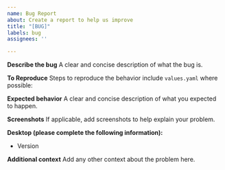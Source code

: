 ```yaml
---
name: Bug Report
about: Create a report to help us improve
title: "[BUG]"
labels: bug
assignees: ''

---
```


**Describe the bug**
A clear and concise description of what the bug is.

**To Reproduce**
Steps to reproduce the behavior include `values.yaml` where possible:

**Expected behavior**
A clear and concise description of what you expected to happen.

**Screenshots**
If applicable, add screenshots to help explain your problem.

**Desktop (please complete the following information):**
 - Version

**Additional context**
Add any other context about the problem here.
